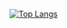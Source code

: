 [![Top Langs](https://github-readme-stats.vercel.app/api/top-langs/?username=ilyadreamix25&size_weight=0&count_weight=1&hide=cmake&,c&layout=compact)](https://github.com/anuraghazra/github-readme-stats)
